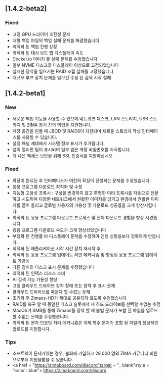 ## [1.4.2-beta2]
### Fixed
- 고정 GPU 드라이버 호환성 문제
- 대형 백업 파일의 백업 실패 문제를 해결했습니다
- 최적화 된 백업 진행 상황
- 최적화 된 대시 보드 앱 디스플레이 속도
- Docker.io 이미지 풀 실패 문제를 수정했습니다
- 일부 NVME 디스크의 디스플레이 이상으로 고정되었습니다
- 실패한 장착을 일으키는 RAID 조립 실패를 고정했습니다
- 대규모 루프 장치 문제를 일으킨 수정 된 검색 시작 실패

## [1.4.2-beta1]
### New
- 새로운 백업 기능을 사용할 수 있으며 네트워크 디스크, LAN 스토리지, USB 스토리지 및 ZIMA 장치 간의 백업을 지원합니다.
- 저장 공간을 만들 때 JBOD 및 RAID6이 지원되며 새로운 스토리지 작성 인터페이스를 사용할 수 있습니다.
- 설정 패널 세대에서 시스템 정보 표시가 추가됩니다.
- 앱이 열리면 팁이 표시되며 일부 앱은 계정 비밀번호를 자극합니다.
- 더 나은 액세스 보안을 위해 SSL 인증서를 지원하십시오
### Fixed
- 확장이 완료된 후 인터페이스가 여전히 확장이 진행되는 문제를 수정했습니다.
- 응용 프로그램 다운로드 최적화 및 수정
- 지능형 고용성 프록시 : 구성을 변경하지 않고 투명한 미러 프록시를 자동으로 전환하고 시도하여 다양한 네트워크에서 원활한 이미지를 당기고 환경에서 원활한 이미지를 끌어 올리고 글로벌 사용자의 가용성 및 다운로드 성공률을 크게 향상시킵니다.
- 최적화 된 응용 프로그램 다운로드 프로세스 및 전체 다운로드 경험을 향상 시켰습니다
- 응용 프로그램 다운로드 속도가 크게 향상되었습니다
- 부정확 한 진행률 바 디스플레이 문제를 수정하여 진행 상황을보다 정확하게 만듭니다.
- 최적화 된 애플리케이션 시작 시간 장치 재시작 후
- 최적화 된 응용 프로그램 업데이트 확인 메커니즘 및 향상된 응용 프로그램 업데이트 가용성
- 다른 장치의 디스크 표시 문제를 수정했습니다
- 최적화 된 인덱스 리소스 소비
- AI 검색 기능 가용성 향상
- 고정 클라우드 드라이브 장착 장애 또는 장착 후 표시 문제
- 클라우드 드라이브를 마운다 할 수없는 문제
- 초기화 후 Zimaos-HD가 제대로 공유되지 않도록 수정했습니다
- RAID를 복구 할 때 동일한 디스크 슬롯에서 새 하드 드라이브를 선택할 수없는 수정
- MacOS가 SMB를 통해 Zimaos를 장착 할 때 불법 문자가 포함 된 파일을 업로드 할 수없는 문제를 수정했습니다.
- 최적화 된 문자 인코딩 처리 메커니즘은 이제 특수 문자가 포함 된 파일의 정상적인 업로드를 지원합니다.
### Tips
- 소프트웨어 문제가있는 경우, 불화에 가입하고 28,000 명의 ZIMA 커뮤니티 회원으로부터 지원을받을 수 있습니다.
- <a href = "https://zimaboard.com/discord"target = "_ blank"style = "color : blue"> https://zimaboard.com/discord </a>
